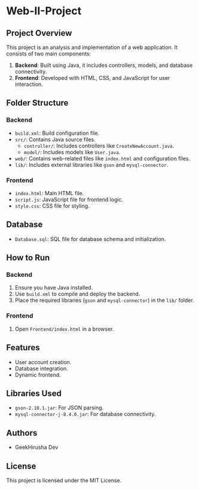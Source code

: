 # Web-II-Project

## Project Overview
This project is an analysis and implementation of a web application. It consists of two main components:

1. **Backend**: Built using Java, it includes controllers, models, and database connectivity.
2. **Frontend**: Developed with HTML, CSS, and JavaScript for user interaction.

## Folder Structure

### Backend
- `build.xml`: Build configuration file.
- `src/`: Contains Java source files.
  - `controller/`: Includes controllers like `CreateNewAccount.java`.
  - `model/`: Includes models like `User.java`.
- `web/`: Contains web-related files like `index.html` and configuration files.
- `lib/`: Includes external libraries like `gson` and `mysql-connector`.

### Frontend
- `index.html`: Main HTML file.
- `script.js`: JavaScript file for frontend logic.
- `style.css`: CSS file for styling.

## Database
- `Database.sql`: SQL file for database schema and initialization.

## How to Run

### Backend
1. Ensure you have Java installed.
2. Use `build.xml` to compile and deploy the backend.
3. Place the required libraries (`gson` and `mysql-connector`) in the `lib/` folder.

### Frontend
1. Open `Frontend/index.html` in a browser.

## Features
- User account creation.
- Database integration.
- Dynamic frontend.

## Libraries Used
- `gson-2.10.1.jar`: For JSON parsing.
- `mysql-connector-j-8.4.0.jar`: For database connectivity.

## Authors
- GeekHirusha Dev

## License
This project is licensed under the MIT License.
